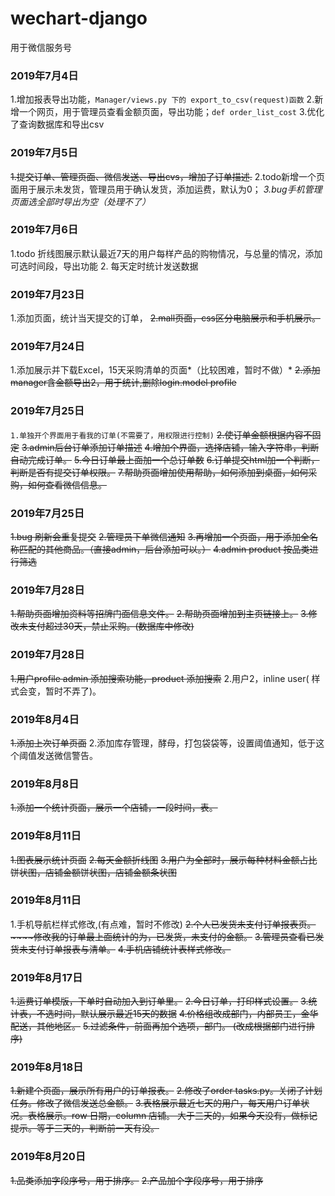 # wechart-django
用于微信服务号

### 2019年7月4日
1.增加报表导出功能，`Manager/views.py 下的 export_to_csv(request)函数`
2.新增一个网页，用于管理员查看金额页面，导出功能；`def order_list_cost`
3.优化了查询数据库和导出csv
### 2019年7月5日
~~1.提交订单、管理页面、微信发送、导出cvs，增加了订单描述.~~
2.todo新增一个页面用于展示未发货，管理员用于确认发货，添加运费，默认为0；
_3.bug手机管理页面选全部时导出为空（处理不了）_
### 2019年7月6日
1.todo 折线图展示默认最近7天的用户每样产品的购物情况，与总量的情况，添加可选时间段，导出功能
2. 每天定时统计发送数据
### 2019年7月23日
1.添加页面，统计当天提交的订单，
~~2.mall页面，css区分电脑展示和手机展示。~~
### 2019年7月24日
1.添加展示并下载Excel，15天采购清单的页面*（比较困难，暂时不做）*
~~2.添加manager含金额导出2，用于统计,删除login.model profile~~
### 2019年7月25日
`1.单独开个界面用于看我的订单(不需要了，用权限进行控制)`
~~2.使订单金额根据内容不固定~~
~~3.admin后台订单添加订单描述~~
~~4.增加个界面，选择店铺，输入字符串，判断自动完成订单。~~
~~5.今日订单最上面加一个总订单数~~
~~6.订单提交html加一个判断，判断是否有提交订单权限。~~
~~7.帮助页面增加使用帮助，如何添加到桌面，如何采购，如何查看微信信息。~~
### 2019年7月25日
~~1.bug 刷新会重复提交~~
~~2.管理员下单微信通知~~
~~3.再增加一个页面，用于添加全名称匹配的其他商品。（直接admin，后台添加可以。）~~
~~4.admin product 按品类进行筛选~~
### 2019年7月28日
~~1.帮助页面增加资料等招牌门面信息文件。~~
~~2.帮助页面增加到主页链接上。~~
~~3.修改未支付超过30天，禁止采购。(数据库中修改)~~
### 2019年7月28日
~~1.用户profile admin 添加搜索功能，product 添加搜索~~
2.用户2，inline user( 样式会变，暂时不弄了)。
### 2019年8月4日
~~1.添加上次订单页面~~
2.添加库存管理，酵母，打包袋袋等，设置阈值通知，低于这个阈值发送微信警告。
### 2019年8月8日
~~1.添加一个统计页面，展示一个店铺，一段时间，表。~~
### 2019年8月11日
~~1.图表展示统计页面~~
~~2.每天金额折线图~~
~~3.用户为全部时，展示每种材料金额占比饼状图，店铺金额饼状图，店铺金额条状图~~
### 2019年8月11日
1.手机导航栏样式修改,(有点难，暂时不修改)
~~2.个人已发货未支付订单报表页。~~~~修改我的订单最上面统计的为，已发货，未支付的金额。~~
~~3.管理员查看已发货未支付订单报表与清单。~~
~~4.手机店铺统计表样式修改。~~
### 2019年8月17日
~~1.运费订单模版，下单时自动加入到订单里。~~
~~2.今日订单，打印样式设置。~~
~~3.统计表，不选时间，默认展示最近15天的数据~~
~~4.价格组改成部门，内部员工，金华配送，其他地区。~~
~~5.过滤条件，前面再加个选项，部门。 (改成根据部门进行排序)~~
### 2019年8月18日
~~1.新建个页面，展示所有用户的订单报表。~~
~~2.修改了order tasks.py。关闭了计划任务。修改了微信发送总金额。~~
~~3.表格展示最近七天的用户，每天用户订单状况。表格展示。row 日期，column 店铺。
大于三天的，如果今天没有，做标记提示。等于三天的，判断前一天有没。~~
### 2019年8月20日
~~1.品类添加字段序号，用于排序。~~
~~2.产品加个字段序号，用于排序~~